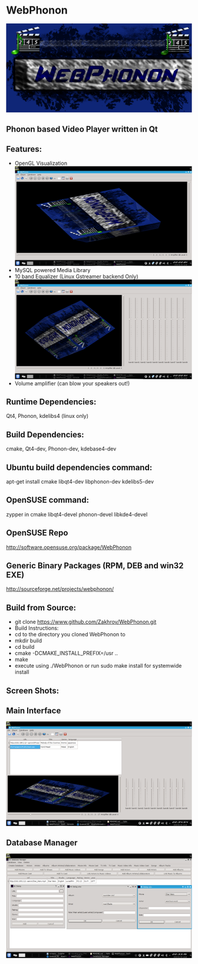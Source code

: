 WebPhonon
=========
[![Splash Screen](https://raw.githubusercontent.com/Zakhrov/WebPhonon/master/WebPhonon-Master-text2.png)](https://youtu.be/xsereIusvYk)

Phonon based Video Player written in Qt
----------------------------------------------- 

## Features:
* OpenGL Visualization
![Visualizer](https://raw.githubusercontent.com/Zakhrov/WebPhonon/master/screens/visualizer.png)
* MySQL powered Media Library
* 10 band Equalizer (Linux Gstreamer backend Only)
![Equalizer](https://raw.githubusercontent.com/Zakhrov/WebPhonon/master/screens/equalizer.png)
* Volume amplifier (can blow your speakers out!)


## Runtime Dependencies: 
Qt4, Phonon, kdelibs4 (linux only)
## Build Dependencies: 
cmake, Qt4-dev, Phonon-dev, kdebase4-dev
## Ubuntu build dependencies command:
apt-get install cmake libqt4-dev libphonon-dev kdelibs5-dev
## OpenSUSE command:
zypper in cmake libqt4-devel phonon-devel libkde4-devel

## OpenSUSE Repo
http://software.opensuse.org/package/WebPhonon

## Generic Binary Packages (RPM, DEB and win32 EXE)
http://sourceforge.net/projects/webphonon/

## Build from Source:
* git clone https://www.github.com/Zakhrov/WebPhonon.git
* Build Instructions:
* cd to the directory you cloned WebPhonon to
* mkdir build
* cd build
* cmake -DCMAKE_INSTALL_PREFIX=/usr ..
* make
* execute using ./WebPhonon or run sudo make install for systemwide install

Screen Shots:
----------------
## Main Interface
![interface](https://raw.githubusercontent.com/Zakhrov/WebPhonon/master/screens/full_interface.png)

## Database Manager
![database](https://raw.githubusercontent.com/Zakhrov/WebPhonon/master/screens/db_manager.png)
